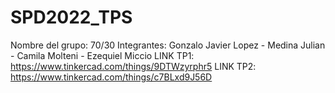 # SPD2022_TPS
Nombre del grupo: 70/30
Integrantes: Gonzalo Javier Lopez - Medina Julian - Camila Molteni - Ezequiel Miccio
LINK TP1: https://www.tinkercad.com/things/9DTWzyrphr5
LINK TP2: https://www.tinkercad.com/things/c7BLxd9J56D

